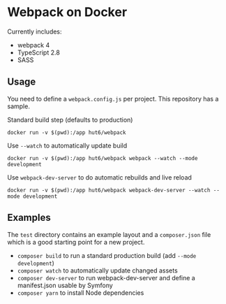 # Webpack on Docker

Currently includes:

- webpack 4
- TypeScript 2.8
- SASS

## Usage

You need to define a `webpack.config.js` per project. This repository has a sample.

Standard build step (defaults to production)

    docker run -v $(pwd):/app hut6/webpack

Use `--watch` to automatically update build

    docker run -v $(pwd):/app hut6/webpack webpack --watch --mode development

Use `webpack-dev-server` to do automatic rebuilds and live reload

    docker run -v $(pwd):/app hut6/webpack webpack-dev-server --watch --mode development

## Examples

The `test` directory contains an example layout and a `composer.json` file which is a good
starting point for a new project.

 - `composer build` to run a standard production build (add `--mode development`)
 - `composer watch` to automatically update changed assets
 - `composer dev-server` to run webpack-dev-server and define a manifest.json usable by Symfony
 - `composer yarn` to install Node dependencies
